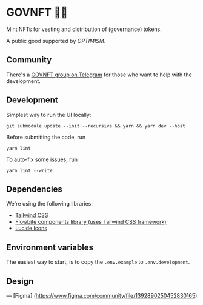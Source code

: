 # GOVNFT 🔴🔲

Mint NFTs for vesting and distribution of (governance) tokens.

A public good supported by _OPTIMISM_.

## Community

There's a [GOVNFT group on Telegram](https://t.me/+8T4wA24yWr8wYTQ0) for those
who want to help with the development.

## Development

Simplest way to run the UI locally:

```
git submodule update --init --recursive && yarn && yarn dev --host
```

Before submitting the code, run

```
yarn lint
```

To auto-fix some issues, run

```
yarn lint --write
```

## Dependencies

We're using the following libraries:

- [Tailwind CSS](https://flowbite.com/tools/tailwind-cheat-sheet/)
- [Flowbite components library (uses Tailwind CSS framework)](https://flowbite-react.com/)
- [Lucide Icons](https://lucide.dev/docs/lucide-react)

## Environment variables

The easiest way to start, is to copy the `.env.example` to `.env.development`.

## Design
— [Figma] (https://www.figma.com/community/file/1392890250452830165)
